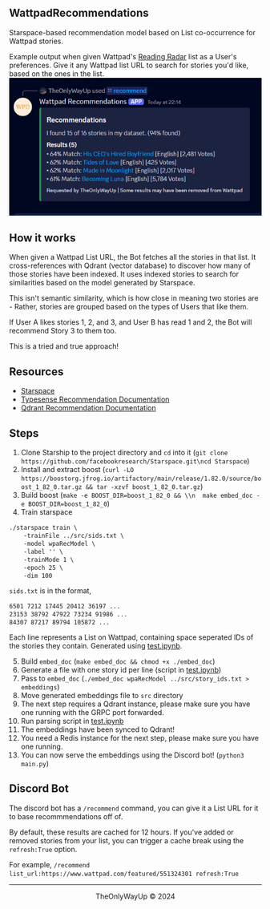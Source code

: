 WattpadRecommendations
---
Starspace-based recommendation model based on List co-occurrence for Wattpad stories.

Example output when given Wattpad's [Reading Radar](https://www.wattpad.com/featured/551324301) list as a User's preferences. Give it any Wattpad list URL to search for stories you'd like, based on the ones in the list.
![](./images/demo.png)

## How it works
When given a Wattpad List URL, the Bot fetches all the stories in that list. It cross-references with Qdrant (vector database) to discover how many of those stories have been indexed. It uses indexed stories to search for similarities based on the model generated by Starspace.

This isn't semantic similarity, which is how close in meaning two stories are - Rather, stories are grouped based on the types of Users that like them.

If User A likes stories 1, 2, and 3, and User B has read 1 and 2, the Bot will recommend Story 3 to them too.

This is a tried and true approach!


## Resources
- [Starspace](https://ai.meta.com/tools/starspace/)
- [Typesense Recommendation Documentation](https://typesense.org/docs/guide/recommendations.html#step-3-train-starspace-model)
- [Qdrant Recommendation Documentation](https://qdrant.tech/documentation/concepts/explore/#recommendation-api)

## Steps
1. Clone Starship to the project directory and `cd` into it (`git clone https://github.com/facebookresearch/Starspace.git\ncd Starspace`)
2. Install and extract boost (`curl -LO https://boostorg.jfrog.io/artifactory/main/release/1.82.0/source/boost_1_82_0.tar.gz && tar -xzvf boost_1_82_0.tar.gz`)
3. Build boost (`make -e BOOST_DIR=boost_1_82_0 && \\n  make embed_doc -e BOOST_DIR=boost_1_82_0`)
4. Train starspace
```
./starspace train \
    -trainFile ../src/sids.txt \
    -model wpaRecModel \
    -label '' \
    -trainMode 1 \
    -epoch 25 \
    -dim 100
```

`sids.txt` is in the format,
```
6501 7212 17445 20412 36197 ...
23153 38792 47922 73234 91986 ...
84307 87217 89794 105872 ...
```

Each line represents a List on Wattpad, containing space seperated IDs of the stories they contain. Generated using [test.ipynb](./src/test.ipynb).

5. Build `embed_doc` (`make embed_doc && chmod +x ./embed_doc`)
6. Generate a file with one story id per line (script in [test.ipynb](./src/test.ipynb))
7. Pass to `embed_doc` (`./embed_doc wpaRecModel ../src/story_ids.txt > embeddings`)
8. Move generated embeddings file to `src` directory
9. The next step requires a Qdrant instance, please make sure you have one running with the GRPC port forwarded.
10. Run parsing script in [test.ipynb](./src/test.ipynb)
11. The embeddings have been synced to Qdrant!
12. You need a Redis instance for the next step, please make sure you have one running.
13. You can now serve the embeddings using the Discord bot! (`python3 main.py`)

## Discord Bot
The discord bot has a `/recommend` command, you can give it a List URL for it to base recommmendations off of.

By default, these results are cached for 12 hours. If you've added or removed stories from your list, you can trigger a cache break using the `refresh:True` option.

For example, `/recommend list_url:https://www.wattpad.com/featured/551324301 refresh:True`

---

<div align="center">
    <p>TheOnlyWayUp © 2024</p>
</div>
